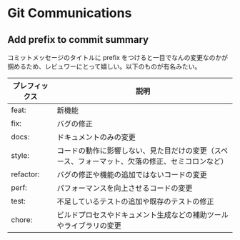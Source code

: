 # Git Communications

## Add prefix to commit summary

コミットメッセージのタイトルに prefix をつけると一目でなんの変更なのかが掴めるため、レビュワーにとって嬉しい。以下のものが有名みたい。

| プレフィックス | 説明                                                                                             |
| -------------- | ------------------------------------------------------------------------------------------------ |
| feat:          | 新機能                                                                                           |
| fix:           | バグの修正                                                                                       |
| docs:          | ドキュメントのみの変更                                                                           |
| style:         | コードの動作に影響しない、見た目だけの変更（スペース、フォーマット、欠落の修正、セミコロンなど） |
| refactor:      | バグの修正や機能の追加ではないコードの変更                                                       |
| perf:          | パフォーマンスを向上させるコードの変更                                                           |
| test:          | 不足しているテストの追加や既存のテストの修正                                                     |
| chore:         | ビルドプロセスやドキュメント生成などの補助ツールやライブラリの変更                               |
